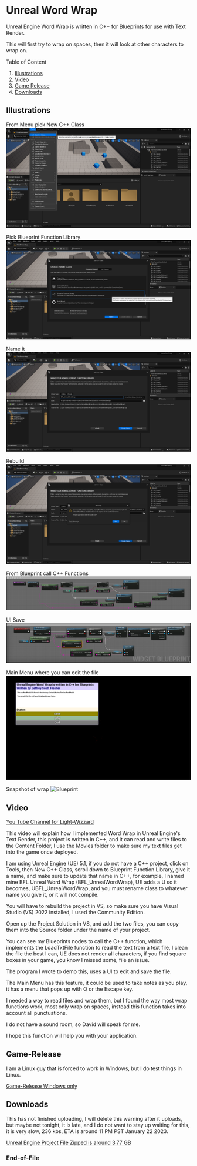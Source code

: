 # Unreal Word Wrap

Unreal Engine Word Wrap is written in C++ for Blueprints for use with Text Render.

This will first try to wrap on spaces, then it will look at other characters to wrap on.

Table of Content
1. [Illustrations](#Illustrations)
2. [Video](#Video)
3. [Game Release](#Game-Release)
4. [Downloads](#Downloads)

## Illustrations

From Menu pick New C++ Class
![Blueprint](https://github.com/Light-Wizzard/UnrealWordWrap/blob/main/images/FromMenu.png)

Pick Blueprint Function Library
![Blueprint](https://github.com/Light-Wizzard/UnrealWordWrap/blob/main/images/BFL.png)

Name it
![Blueprint](https://github.com/Light-Wizzard/UnrealWordWrap/blob/main/images/Name-BFL.png)

Rebuild
![Blueprint](https://github.com/Light-Wizzard/UnrealWordWrap/blob/main/images/Rebuild.png)

From Blueprint call C++ Functions
![Blueprint](https://github.com/Light-Wizzard/UnrealWordWrap/blob/main/images/BlueprintWrap.png)

UI Save
![Blueprint](https://github.com/Light-Wizzard/UnrealWordWrap/blob/main/images/SaveWrapper.png)

Main Menu where you can edit the file
![Blueprint](https://github.com/Light-Wizzard/UnrealWordWrap/blob/main/images/MainMenu.png)

Snapshot of wrap
![Blueprint](https://github.com/Light-Wizzard/UnrealWordWrap/blob/main/images/Snapshot.png)

## Video

[You Tube Channel for Light-Wizzard](https://youtu.be/BcjAi03d6eE)

This video will explain how I implemented Word Wrap in Unreal Engine's Text Render, this project is written in C++, and it can read and write files to the Content Folder, I use the Movies folder to make sure my text files get into the game once deployed. 

I am using Unreal Engine (UE) 5.1, if you do not have a C++ project, click on Tools, then New C++ Class, scroll down to Blueprint Function Library, give it a name, and make sure to update that name in C++, for example, I named mine BFL Unreal Word Wrap (BFL_UnrealWordWrap), UE adds a U so it becomes, UBFL_UnrealWordWrap, and you must rename class to whatever name you give it, or it will not compile.

You will have to rebuild the project in VS, so make sure you have Visual Studio (VS) 2022 installed, I used the Community Edition. 

Open up the Project Solution in VS, and add the two files, you can copy them into the Source folder under the name of your project.

You can see my Blueprints nodes to call the C++ function, which implements the LoadTxtFile function to read the text from a text file, I clean the file the best I can, UE does not render all characters, if you find square boxes in your game, you know I missed some, file an issue.

The program I wrote to demo this, uses a UI to edit and save the file.

The Main Menu has this feature, it could be used to take notes as you play, it has a menu that pops up with Q or the Escape key.

I needed a way to read files and wrap them, but I found the way most wrap functions work, most only wrap on spaces, instead this function takes into account all punctuations.

I do not have a sound room, so David will speak for me.

I hope this function will help you with your application.

## Game-Release

I am a Linux guy that is forced to work in Windows, but I do test things in Linux.

[Game-Release Windows only](https://github.com/Light-Wizzard/UnrealWordWrap/releases/download/WindowsUnrealWordWrap/Windows.zip)

## Downloads

This has not finished uploading, I will delete this warning after it uploads, but maybe not tonight, it is late, and I do not want to stay up waiting for this, it is very slow, 236 kbs, ETA is around 11 PM PST January 22 2023.

[Unreal Engine Project File Zipped is around 3.77 GB](https://lightwizzard.com/github/UnrealWordWrap.zip)

### End-of-File
